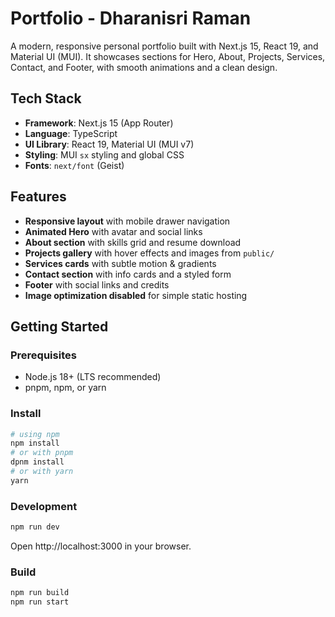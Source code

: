 # Portfolio - Dharanisri Raman

A modern, responsive personal portfolio built with Next.js 15, React 19, and Material UI (MUI). It showcases sections for Hero, About, Projects, Services, Contact, and Footer, with smooth animations and a clean design.

## Tech Stack
- **Framework**: Next.js 15 (App Router)
- **Language**: TypeScript
- **UI Library**: React 19, Material UI (MUI v7)
- **Styling**: MUI `sx` styling and global CSS
- **Fonts**: `next/font` (Geist)

## Features
- **Responsive layout** with mobile drawer navigation
- **Animated Hero** with avatar and social links
- **About section** with skills grid and resume download
- **Projects gallery** with hover effects and images from `public/`
- **Services cards** with subtle motion & gradients
- **Contact section** with info cards and a styled form
- **Footer** with social links and credits
- **Image optimization disabled** for simple static hosting

## Getting Started

### Prerequisites
- Node.js 18+ (LTS recommended)
- pnpm, npm, or yarn

### Install
```bash
# using npm
npm install
# or with pnpm
dpnm install
# or with yarn
yarn
```

### Development
```bash
npm run dev
```
Open http://localhost:3000 in your browser.

### Build
```bash
npm run build
npm run start
```


